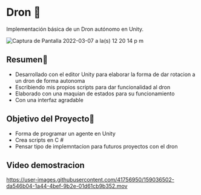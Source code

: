 # Dron 🚁
Implementación básica de un Dron autónomo en Unity.

![Captura de Pantalla 2022-03-07 a la(s) 12 20 14 p m](https://user-images.githubusercontent.com/41756950/157094199-de1a953a-f1e4-42ae-9eea-d6257fe63e4b.png)

## Resumen📝
- Desarrollado con el editor Unity para elaborar la forma de dar rotacion a un dron de forma autonoma
- Escribiendo mis propios scripts para dar funcionalidad al dron
- Elaborado con una maquian de estados para su funcionamiento
- Con una interfaz agradable
## Objetivo del Proyecto🚀
- Forma de programar un agente en Unity
- Crea scripts en C #
- Pensar tipo de implemntacion para futuros proyectos con el dron

## Video demostracion
https://user-images.githubusercontent.com/41756950/159036502-da546b04-1a44-4bef-9b2e-01d61cb9b352.mov




